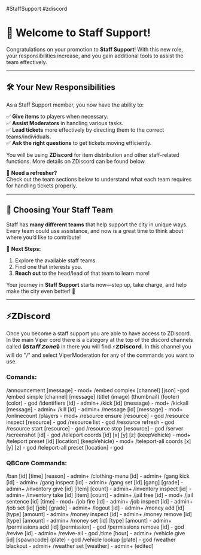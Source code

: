 #StaffSupport #zdiscord 

# 🎉 Welcome to Staff Support!  

Congratulations on your promotion to **Staff Support**! With this new role, your responsibilities increase, and you gain additional tools to assist the team effectively.  

---

## 🛠️ Your New Responsibilities  

As a Staff Support member, you now have the ability to:  

✅ **Give items** to players when necessary.  
✅ **Assist Moderators** in handling various tasks.  
✅ **Lead tickets** more effectively by directing them to the correct teams/individuals.  
✅ **Ask the right questions** to get tickets moving efficiently.  

You will be using **ZDiscord** for item distribution and other staff-related functions. More details on ZDiscord can be found below.  

📌 **Need a refresher?**  
Check out the team sections below to understand what each team requires for handling tickets properly.  

---

## 🚀 Choosing Your Staff Team  

Staff has **many different teams** that help support the city in unique ways. Every team could use assistance, and now is a great time to think about where you’d like to contribute!  

📌 **Next Steps:**  
1. Explore the available staff teams.  
2. Find one that interests you.  
3. **Reach out** to the head/lead of that team to learn more!  

Your journey in **Staff Support** starts now—step up, take charge, and help make the city even better! 🚀  

---

## ⁠**⚡𝗭𝗗𝗶𝘀𝗰𝗼𝗿𝗱**
Once you become a staff support you are able to have access to ZDiscord. In the main Viper cord there is a category at the top of the discord channels called 🔒𝙎𝙩𝙖𝙛𝙛 𝙕𝙤𝙣𝙚🔒 in there you will find ⚡𝗭𝗗𝗶𝘀𝗰𝗼𝗿𝗱. In this channel you will do "/" and select ViperModeration for any of the commands you want to use.

### Comands:
/announcement [message] - mod+ 
/embed complex [channel] [json] -god 
/embed simple [channel] [message] (title) (image) (thumbnail) (footer) (color) - god 
/identifiers [id] - admin+ 
/kick [id] (message) - mod+ 
/kickall [message] - admin+ 
/kill [id] - admin+ 
/message [id] [message] - mod+ 
/onlinecount 
 /players - mod+ 
/resource ensure [resource] - god 
/resource inspect [resource] - god 
/resource list - god /resource refresh - god 
/resource start [resource] - god 
/resource stop [resource] - god 
/server 
/screenshot [id] - god 
/teleport coords [id] [x] [y] [z] (keepVehicle) - mod+ 
/teleport preset [id] [location] (keepVehicle) - mod+ 
/teleport-all coords [x] [y] [z] - god 
/teleport-all preset [location] - god 

### QBCore Commands: 

/ban [id] [time] [reason] - admin+ 
/clothing-menu [id] - admin+ 
/gang kick [id] - admin+ 
/gang inspect [id] - admin+ 
/gang set [id] [gang] [grade] - admin+ 
/inventory give [id] [item] [count] - admin+ 
/inventory inspect [id] - admin+ 
/inventory take [id] [item] [count] - admin+ 
/jail free [id] - mod+ /jail sentence [id] [time] - mod+ 
/job fire [id] - admin+ /job inspect [id] - admin+ 
/job set [id] [job] [grade] - admin+ 
/logout [id] - admin+ 
/money add [id] [type] [amount] - admin+ 
/money inspect [id] - admin+ 
/money remove [id] [type] [amount] - admin+ 
/money set [id] [type] [amount] - admin+ 
/permissions add [id] [permission] - god 
/permissions remove [id] - god 
/revive [id] - admin+ 
/revive-all - god /time [hour] - admin+ 
/vehicle give [id] [spawncode] (plate) - god 
/vehicle lookup [plate] - god 
/weather blackout - admin+ 
/weather set [weather] - admin+ (edited)




